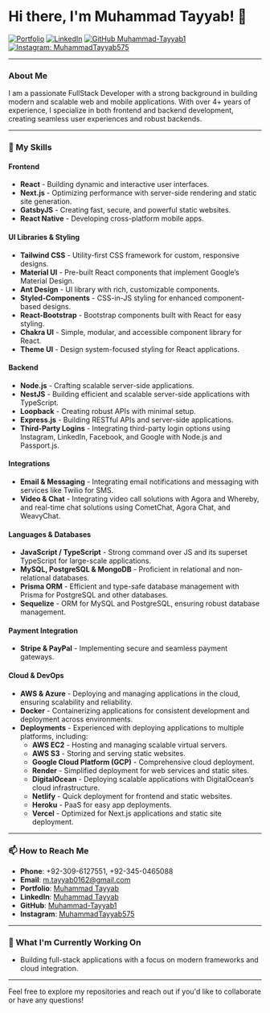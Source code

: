 # Hi there, I'm Muhammad Tayyab! 👋

[![Portfolio](https://img.shields.io/badge/Portfolio-Muhammad%20Tayyab-4CAF50?style=flat-square&logo=vercel&logoColor=white&link=https://muhammad-portfolio-five.vercel.app/)](https://muhammad-portfolio-five.vercel.app/)
[![LinkedIn](https://img.shields.io/badge/LinkedIn-Muhammad%20Tayyab-blue?style=flat-square&logo=Linkedin&logoColor=white&link=https://www.linkedin.com/in/muhammad-tayyab-487b77192/)](https://www.linkedin.com/in/muhammad-tayyab-487b77192/)
[![GitHub Muhammad-Tayyab1](https://img.shields.io/github/followers/Muhammad-Tayyab1?label=follow&style=social)](https://github.com/Muhammad-Tayyab1)
[![Instagram: MuhammadTayyab575](https://img.shields.io/badge/Instagram-Muhammad%20Tayyab575-E4405F?style=flat-square&logo=instagram&logoColor=white&link=https://www.instagram.com/muhammadtayyab575)](https://www.instagram.com/muhammadtayyab575)

---

### About Me

I am a passionate FullStack Developer with a strong background in building modern and scalable web and mobile applications. With over 4+ years of experience, I specialize in both frontend and backend development, creating seamless user experiences and robust backends.

---

### 🌟 My Skills

#### Frontend
- **React** - Building dynamic and interactive user interfaces.
- **Next.js** - Optimizing performance with server-side rendering and static site generation.
- **GatsbyJS** - Creating fast, secure, and powerful static websites.
- **React Native** - Developing cross-platform mobile apps.

#### UI Libraries & Styling
- **Tailwind CSS** - Utility-first CSS framework for custom, responsive designs.
- **Material UI** - Pre-built React components that implement Google’s Material Design.
- **Ant Design** - UI library with rich, customizable components.
- **Styled-Components** - CSS-in-JS styling for enhanced component-based designs.
- **React-Bootstrap** - Bootstrap components built with React for easy styling.
- **Chakra UI** - Simple, modular, and accessible component library for React.
- **Theme UI** - Design system-focused styling for React applications.

#### Backend
- **Node.js** - Crafting scalable server-side applications.
- **NestJS** - Building efficient and scalable server-side applications with TypeScript.
- **Loopback** - Creating robust APIs with minimal setup.
- **Express.js** - Building RESTful APIs and server-side applications.
- **Third-Party Logins** - Integrating third-party login options using Instagram, LinkedIn, Facebook, and Google with Node.js and Passport.js.

#### Integrations
- **Email & Messaging** - Integrating email notifications and messaging with services like Twilio for SMS.
- **Video & Chat** - Integrating video call solutions with Agora and Whereby, and real-time chat solutions using CometChat, Agora Chat, and WeavyChat.

#### Languages & Databases
- **JavaScript / TypeScript** - Strong command over JS and its superset TypeScript for large-scale applications.
- **MySQL, PostgreSQL & MongoDB** - Proficient in relational and non-relational databases.
- **Prisma ORM** - Efficient and type-safe database management with Prisma for PostgreSQL and other databases.
- **Sequelize** - ORM for MySQL and PostgreSQL, ensuring robust database management.

#### Payment Integration
- **Stripe & PayPal** - Implementing secure and seamless payment gateways.

#### Cloud & DevOps
- **AWS & Azure** - Deploying and managing applications in the cloud, ensuring scalability and reliability.
- **Docker** - Containerizing applications for consistent development and deployment across environments.
- **Deployments** - Experienced with deploying applications to multiple platforms, including:
  - **AWS EC2** - Hosting and managing scalable virtual servers.
  - **AWS S3** - Storing and serving static websites.
  - **Google Cloud Platform (GCP)** - Comprehensive cloud deployment.
  - **Render** - Simplified deployment for web services and static sites.
  - **DigitalOcean** - Deploying scalable applications with DigitalOcean’s cloud infrastructure.
  - **Netlify** - Quick deployment for frontend and static websites.
  - **Heroku** - PaaS for easy app deployments.
  - **Vercel** - Optimized for Next.js applications and static site deployment.

---

### 📫 How to Reach Me
- **Phone**: +92-309-6127551, +92-345-0465088
- **Email**: [m.tayyab0162@gmail.com](mailto:m.tayyab0162@gmail.com)
- **Portfolio**: [Muhammad Tayyab](https://muhammad-portfolio-five.vercel.app/)
- **LinkedIn**: [Muhammad Tayyab](https://www.linkedin.com/in/muhammad-tayyab-487b77192/)
- **GitHub**: [Muhammad-Tayyab1](https://github.com/Muhammad-Tayyab1)
- **Instagram**: [MuhammadTayyab575](https://www.instagram.com/muhammadtayyab575)

---

### 🚀 What I'm Currently Working On
- Building full-stack applications with a focus on modern frameworks and cloud integration.

---

Feel free to explore my repositories and reach out if you'd like to collaborate or have any questions!
